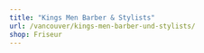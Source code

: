 ```yaml
---
title: "Kings Men Barber & Stylists"
url: /vancouver/kings-men-barber-und-stylists/
shop: Friseur
---
```

